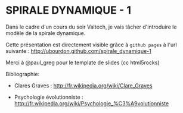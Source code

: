 SPIRALE DYNAMIQUE - 1
=====================

Dans le cadre d'un cours du soir Valtech, je vais tâcher d'introduire le modèle de la spirale dynamique.

Cette présentation est directement visible grâce à `github pages` à l'url suivante : http://ubourdon.github.com/spirale_dynamique-1

Merci à @paul_greg pour le template de slides (cc html5rocks)

Bibliographie:

* Clares Graves : http://fr.wikipedia.org/wiki/Clare_Graves

* Psychologie évolutionniste : http://fr.wikipedia.org/wiki/Psychologie_%C3%A9volutionniste